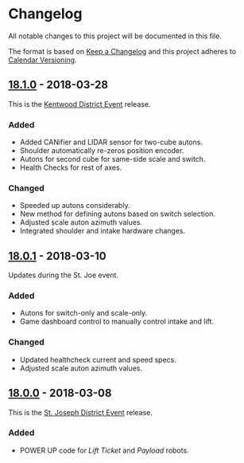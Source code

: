 # Changelog

All notable changes to this project will be documented in this file.

The format is based on [Keep a Changelog](http://keepachangelog.com/en/1.0.0/) and this project adheres to [Calendar Versioning](http://calver.org/).

## [18.1.0] - 2018-03-28

This is the [Kentwood District Event](http://www.firstinmichigan.org/events/eventInfo.php?id=119&program=frc) release.

### Added

-   Added CANifier and LIDAR sensor for two-cube autons.
-   Shoulder automatically re-zeros position encoder.
-   Autons for second cube for same-side scale and switch.
-   Health Checks for rest of axes.

### Changed

-   Speeded up autons considerably.
-   New method for defining autons based on switch selection.
-   Adjusted scale auton azimuth values.
-   Integrated shoulder and intake hardware changes.

## [18.0.1] - 2018-03-10

Updates during the St. Joe event.

### Added

-   Autons for switch-only and scale-only.
-   Game dashboard control to manually control intake and lift.

### Changed

-   Updated healthcheck current and speed specs.
-   Adjusted scale auton azimuth values.

## [18.0.0] - 2018-03-08

This is the [St. Joseph District Event](http://www.firstinmichigan.org/events/eventInfo.php?id=105&program=frc) release.

### Added

-   POWER UP code for _Lift Ticket_ and _Payload_ robots.

[18.1.0]: https://github.com/strykeforce/powerup/compare/v18.0.1...v18.1.0

[18.0.1]: https://github.com/strykeforce/powerup/compare/v18.0.0...v18.0.1

[18.0.0]: https://github.com/strykeforce/powerup/compare/0d7a666...v18.0.0

[unreleased]: https://github.com/strykeforce/powerup/compare/v18.1.0...master
